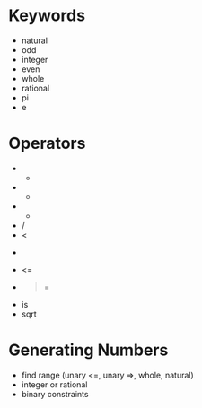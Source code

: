 Keywords
===
* natural
* odd
* integer
* even
* whole
* rational
* pi
* e

Operators
===
* +
* -
* *
* /
* <
* >
* <=
* >=
* is
* sqrt


Generating Numbers
===
* find range (unary <=, unary =>, whole, natural)
* integer or rational
* binary constraints
